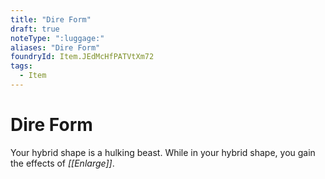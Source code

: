 ```yaml
---
title: "Dire Form"
draft: true
noteType: ":luggage:"
aliases: "Dire Form"
foundryId: Item.JEdMcHfPATVtXm72
tags:
  - Item
---
```


# Dire Form

Your hybrid shape is a hulking beast. While in your hybrid shape, you gain the effects of _[[Enlarge]]_.

